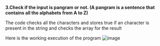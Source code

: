 **3.Check if the input is pangram or not. (A pangram is a sentence that contains all the 
alphabets from A to Z)**


The code checks all the characters and stores true if an character is present in the string 
and checks the array for the result

Here is the working execution of the program
![image](https://github.com/Hemanth097/CloudVandana-assignment/assets/64942691/7cd7e579-e2c4-4441-a857-c191db34fcaf)
